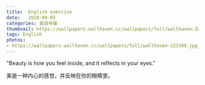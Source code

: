 ```yaml
---
title:  English exercise
date:   2018-09-05
categories: 英语早操
thumbnail: https://wallpapers.wallhaven.cc/wallpapers/full/wallhaven-323309.jpg
tags: English
photos:
- https://wallpapers.wallhaven.cc/wallpapers/full/wallhaven-323309.jpg
---
```


"Beauty is how you feel inside, and it reflects in your eyes."
<p>美是一种内心的感觉，并反映在你的眼睛里。</p>
